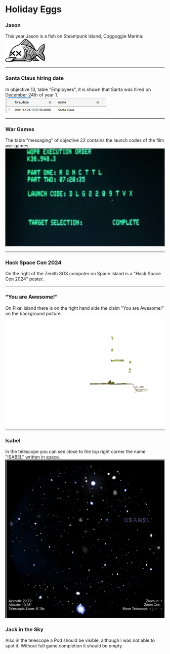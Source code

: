 # Holiday Eggs

### Jason
This year Jason is a fish on Steampunk Island, Coggoggle Marina:  
![Jason](https://github.com/joergschwarzwaelder/hhc2023/blob/main/images/notadeadfish_large.png)
***

### Santa Claus hiring date
In objective 13, table "Employees", it is shown that Santa was hired on December 24th of year 1.  
![Santa Hiring Date](https://github.com/joergschwarzwaelder/hhc2023/blob/main/images/santa_hiring_date.png)
***

### War Games
The table "messaging" of objective 22 contains the launch codes of the film war games.  
![WarGames Launch Codes](https://github.com/joergschwarzwaelder/hhc2023/blob/main/images/wargames.png)
***

### Hack Space Con 2024
On the right of the Zenith SGS computer on Space Island is a "Hack Space Con 2024" poster.

***

### "You are Awesome!"
On Pixel Island there is on the right hand side the claim "You are Awesome!" on the background picture.
![You are Awesome!](https://github.com/joergschwarzwaelder/hhc2023/blob/main/images/pixel_island_foreground.png)
***

### Isabel
In the telescope you can see close to the top right corner the name "ISABEL" written in space.  
![ISABEL](https://github.com/joergschwarzwaelder/hhc2023/blob/main/images/isabel.png)
### Jack in the Sky
Also in the telescope a Pod should be visible, although I was not able to spot it.
Without full game completion it should be empty.


<!--stackedit_data:
eyJoaXN0b3J5IjpbLTQzNzUwMTY3MywxMzU1NTU4MzIxLDUwOD
UxNjYxLC01Nzc0MDMzOSwtNDM1NTUyMDgxLC0xODYwMzQxMzU1
LC05NDEzMDE4NzIsMTI0ODEwNzgzMF19
-->